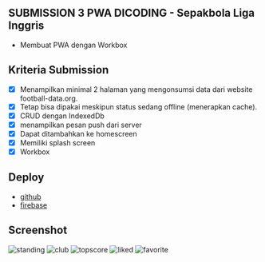 ## SUBMISSION 3 PWA DICODING - Sepakbola Liga Inggris
- Membuat PWA dengan Workbox

## Kriteria Submission
- [x] Menampilkan minimal 2 halaman yang mengonsumsi data dari website football-data.org.
- [x] Tetap bisa dipakai meskipun status sedang offline (menerapkan cache).
- [x] CRUD dengan IndexedDb
- [x] menampilkan pesan push dari server
- [x] Dapat ditambahkan ke homescreen
- [x] Memiliki splash screen
- [x] Workbox

## Deploy
* [github](https://iqballa24.github.io/Workbox-API-Football/)
* [firebase](https://epl-news-4a383.web.app/)

## Screenshot
![standing](https://user-images.githubusercontent.com/57162533/104830536-acb68d80-58b2-11eb-8a2c-fa04c08b8d58.PNG)
![club](https://user-images.githubusercontent.com/57162533/104830632-0fa82480-58b3-11eb-9e59-ece77f130f5f.PNG)
![topscore](https://user-images.githubusercontent.com/57162533/104830635-13d44200-58b3-11eb-86f1-f8a0d5c2423c.PNG)
![liked](https://user-images.githubusercontent.com/57162533/104830640-16369c00-58b3-11eb-9710-196b3b3a42b4.PNG)
![favorite](https://user-images.githubusercontent.com/57162533/104830641-1767c900-58b3-11eb-9a15-6830221808cb.PNG)
